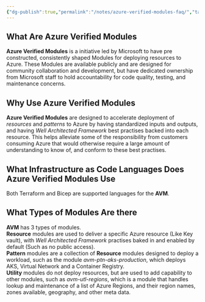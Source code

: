 ```yaml
---
{"dg-publish":true,"permalink":"/notes/azure-verified-modules-faq/","tags":["notes"]}
---
```



## What Are Azure Verified Modules

**Azure Verified Modules** is a initiative led by Microsoft to have pre constructed, consistently shaped Modules for deploying resources to Azure. These Modules are available publicly and are designed for community collaboration and development, but have dedicated ownership from Microsoft staff to hold accountability for code quality, testing, and maintenance concerns.

## Why Use Azure Verified Modules

**Azure Verified Modules** are designed to accelerate deployment of *resources* and *patterns* to Azure by having standardized inputs and outputs, and having *Well Architected Framework* best practises backed into each resource. This helps alleviate some of the responsibility from customers consuming Azure that would otherwise require a large amount of understanding to know of, and conform to these best practises.

## What Infrastructure as Code Languages Does Azure Verified Modules Use

Both Terraform and Bicep are supported languages for the **AVM**.

## What Types of Modules Are there

**AVM** has 3 types of modules.  
**Resource** modules are used to deliver a specific Azure resource (Like Key vault), with *Well Architected Framework* practises baked in and enabled by default (Such as no public access).  
**Pattern** modules are a collection of **Resource** modules designed to deploy a workload, such as the module *avm-ptn-aks-production*, which deploys AKS, Virtual Network and a Container Registry.  
**Utility** modules do not deploy resources, but are used to add capability to other modules, such as *avm-utl-regions*, which is a module that handles lookup and maintenance of a list of Azure Regions, and their region names, zones available, geography, and other meta data.
